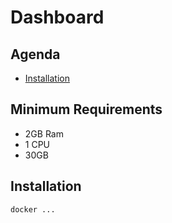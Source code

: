 # Dashboard

## Agenda

- [Installation](/#Installation)

## Minimum Requirements

- 2GB Ram
- 1 CPU
- 30GB

## Installation

```shell
docker ...
```
